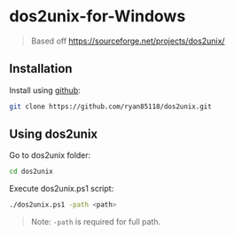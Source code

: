 # dos2unix-for-Windows

> Based off https://sourceforge.net/projects/dos2unix/

## Installation

Install using [github](https://github.com/ryan85118/dos2unix.git):
```sh
git clone https://github.com/ryan85118/dos2unix.git
```

## Using dos2unix

Go to dos2unix folder:
```sh
cd dos2unix
```

Execute dos2unix.ps1 script:
```sh
./dos2unix.ps1 -path <path>
```
> Note: `-path` is required for full path.
